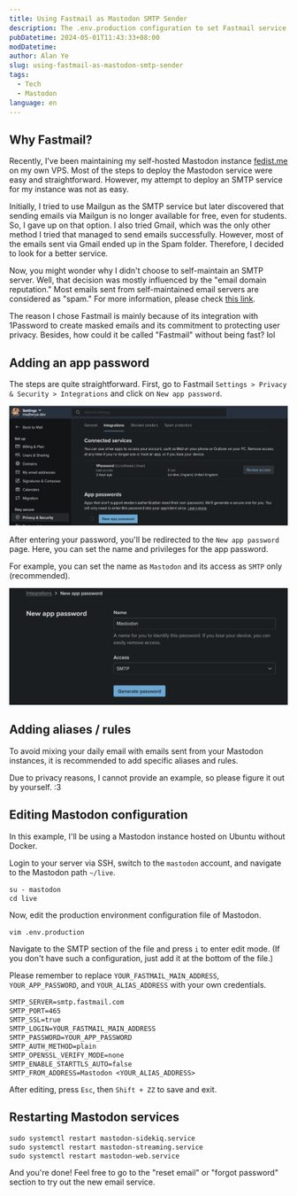```yaml
---
title: Using Fastmail as Mastodon SMTP Sender
description: The .env.production configuration to set Fastmail service as Mastodon SMTP Sender Service
pubDatetime: 2024-05-01T11:43:33+08:00
modDatetime:
author: Alan Ye
slug: using-fastmail-as-mastodon-smtp-sender
tags:
  - Tech
  - Mastodon
language: en
---
```


## Why Fastmail?

Recently, I've been maintaining my self-hosted Mastodon instance [fedist.me](https://fedist.me) on my own VPS. Most of the steps to deploy the Mastodon service were easy and straightforward. However, my attempt to deploy an SMTP service for my instance was not as easy.

Initially, I tried to use Mailgun as the SMTP service but later discovered that sending emails via Mailgun is no longer available for free, even for students. So, I gave up on that option. I also tried Gmail, which was the only other method I tried that managed to send emails successfully. However, most of the emails sent via Gmail ended up in the Spam folder. Therefore, I decided to look for a better service.

Now, you might wonder why I didn't choose to self-maintain an SMTP server. Well, that decision was mostly influenced by the "email domain reputation." Most emails sent from self-maintained email servers are considered as "spam." For more information, please check [this link](https://www.reddit.com/r/selfhosted/comments/t8gqir/why_you_really_dont_want_to_selfhost_your_own/).

The reason I chose Fastmail is mainly because of its integration with 1Password to create masked emails and its commitment to protecting user privacy. Besides, how could it be called "Fastmail" without being fast? lol

## Adding an app password

The steps are quite straightforward. First, go to Fastmail `Settings > Privacy & Security > Integrations` and click on `New app password`.

![Fastmail Settings (Integration)](../../assets/images/using-fastmail-as-mastodon-smtp-sender/fastmail-settings.png)

After entering your password, you'll be redirected to the `New app password` page. Here, you can set the name and privileges for the app password.

For example, you can set the name as `Mastodon` and its access as `SMTP` only (recommended).

![Fastmail New App Password](../../assets/images/using-fastmail-as-mastodon-smtp-sender/fastmail-app-password.png)

## Adding aliases / rules

To avoid mixing your daily email with emails sent from your Mastodon instances, it is recommended to add specific aliases and rules.

Due to privacy reasons, I cannot provide an example, so please figure it out by yourself. :3

## Editing Mastodon configuration

In this example, I'll be using a Mastodon instance hosted on Ubuntu without Docker.

Login to your server via SSH, switch to the `mastodon` account, and navigate to the Mastodon path `~/live`.

```shell
su - mastodon
cd live
```

Now, edit the production environment configuration file of Mastodon.

```shell
vim .env.production
```

Navigate to the SMTP section of the file and press `i` to enter edit mode. (If you don't have such a configuration, just add it at the bottom of the file.)

Please remember to replace `YOUR_FASTMAIL_MAIN_ADDRESS`, `YOUR_APP_PASSWORD`, and `YOUR_ALIAS_ADDRESS` with your own credentials.

```shell
SMTP_SERVER=smtp.fastmail.com
SMTP_PORT=465
SMTP_SSL=true
SMTP_LOGIN=YOUR_FASTMAIL_MAIN_ADDRESS
SMTP_PASSWORD=YOUR_APP_PASSWORD
SMTP_AUTH_METHOD=plain
SMTP_OPENSSL_VERIFY_MODE=none
SMTP_ENABLE_STARTTLS_AUTO=false
SMTP_FROM_ADDRESS=Mastodon <YOUR_ALIAS_ADDRESS>
```

After editing, press `Esc`, then `Shift + ZZ` to save and exit.

## Restarting Mastodon services

```shell
sudo systemctl restart mastodon-sidekiq.service
sudo systemctl restart mastodon-streaming.service
sudo systemctl restart mastodon-web.service
```

And you're done! Feel free to go to the "reset email" or "forgot password" section to try out the new email service.

